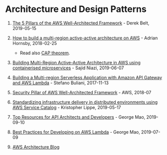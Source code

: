 # Architecture and Design Patterns

1. [The 5 Pillars of the AWS Well-Architected Framework](
https://aws.amazon.com/blogs/apn/the-5-pillars-of-the-aws-well-architected-framework/
) - Derek Belt, 2019-05-15

1. [How to build a multi-region active-active architecture on AWS](
https://read.acloud.guru/why-and-how-do-we-build-a-multi-region-active-active-architecture-6d81acb7d208
) - Adrian Hornsby, 2018-02-25
    - Read also [CAP theorem](https://en.wikipedia.org/wiki/CAP_theorem).

1. [Building Multi-Region Active-Active Architecture in AWS using containerised microservices](
https://medium.com/@sajidniazi/building-multi-region-active-active-architecture-in-aws-using-containerised-microservices-7b1d40a7063f
) - Sajid Niazi, 2019-06-07

1. [Building a Multi-region Serverless Application with Amazon API Gateway and AWS Lambda](
https://aws.amazon.com/blogs/compute/building-a-multi-region-serverless-application-with-amazon-api-gateway-and-aws-lambda/
) - Stefano Buliani, 2017-11-13

1. [Security Pillar of AWS Well-Architected Framework](
https://d1.awsstatic.com/whitepapers/architecture/AWS-Security-Pillar.pdf) - AWS, 2018-07

1. [Standardizing infrastructure delivery in distributed environments using AWS Service Catalog](
https://aws.amazon.com/blogs/mt/standardizing-infrastructure-delivery-in-distributed-environments-using-aws-service-catalog/
) - Kristopher Lippe, 2019-05-17

1. [Top Resources for API Architects and Developers](
https://aws.amazon.com/blogs/architecture/top-resources-for-api-architects-and-developers/
) - George Mao, 2019-09-10

1. [Best Practices for Developing on AWS Lambda](
https://aws.amazon.com/blogs/architecture/best-practices-for-developing-on-aws-lambda/
) - George Mao, 2019-07-09

1. [AWS Architecture Blog](
https://aws.amazon.com/blogs/architecture/
)
